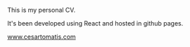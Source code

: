 This is my personal CV.

It's been developed using React and hosted in github pages.

www.cesartomatis.com
